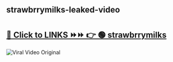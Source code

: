 
 ## strawbrrymilks-leaked-video 

# <h2><a href="https://clipsfans.com/strawbrrymilks&ref=git">🔗 Click to LINKS ⏩⏩ 👉 🟢 strawbrrymilks </a></h2>

<a href="https://clipsfans.com/strawbrrymilks&ref=git" rel="nofollow" data-target="animated-image.originalLink"><img src="https://i.ibb.co.com/xMMVF88/686577567.gif" alt="Viral Video Original" style="max-width: 100%; display: inline-block;" data-target="animated-image.originalImage"></a>

